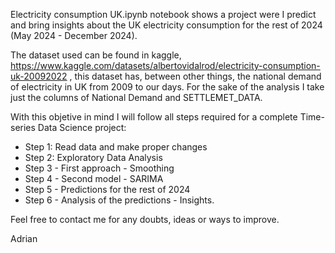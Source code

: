 Electricity consumption UK.ipynb notebook shows a project were I predict and bring insights about the UK electricity consumption for the rest of 2024 (May 2024 - December 2024).

The dataset used can be found in kaggle, https://www.kaggle.com/datasets/albertovidalrod/electricity-consumption-uk-20092022 , this dataset has, between other things, the national demand of electricity in UK from 2009 to our days.
For the sake of the analysis I take just the columns of National Demand and SETTLEMET_DATA.

With this objetive in mind I will follow all steps required for a complete Time-series Data Science project:
 - Step 1: Read data and make proper changes
 - Step 2: Exploratory Data Analysis
 - Step 3 - First approach - Smoothing
 - Step 4 - Second model - SARIMA
 - Step 5 - Predictions for the rest of 2024
 - Step 6 - Analysis of the predictions - Insights.
   
Feel free to contact me for any doubts, ideas or ways to improve.

Adrian
